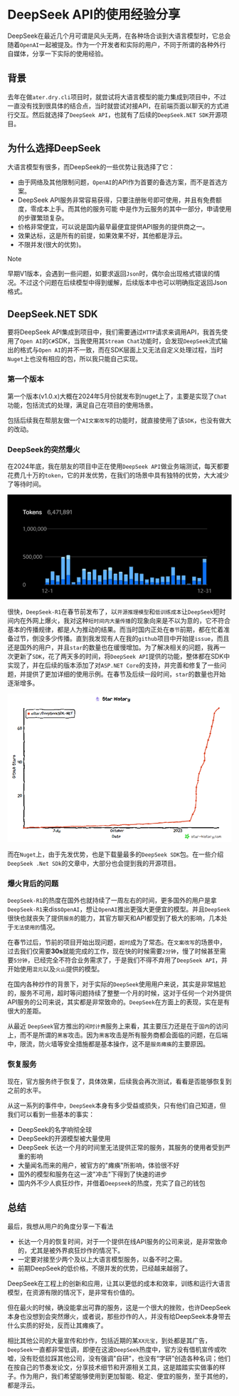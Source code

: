 # DeepSeek API的使用经验分享

DeepSeek在最近几个月可谓是风头无两，在各种场合谈到大语言模型时，它总会随着`OpenAI`一起被提及。作为一个开发者和实际的用户，不同于所谓的各种外行自媒体，分享一下实际的使用经验。

## 背景

去年在做`ater.dry.cli`项目时，就尝试将大语言模型的能力集成到项目中，不过一直没有找到很具体的结合点，当时就尝试对接API，在前端页面以聊天的方式进行交互。然后就选择了`DeepSeek API`，也就有了后续的`DeepSeek.NET SDK`开源项目。

## 为什么选择DeepSeek

大语言模型有很多，而DeepSeek的一些优势让我选择了它：

- 由于网络及其他限制问题，`OpenAI`的API作为首要的备选方案，而不是首选方案。
- DeepSeek API服务非常容易获得，只要注册账号即可使用，并且有免费额度，零成本上手。而其他的服务可能 中是作为云服务的其中一部分，申请使用的步骤繁琐复杂。
- 价格非常便宜，可以说是国内最早最便宜提供API服务的提供商之一。
- 效果达标，这是所有的前提，如果效果不好，其他都是浮云。
- 不限并发(很大的优势)。

> [!NOTE]
> 早期V1版本，会遇到一些问题，如要求返回`Json`时，偶尔会出现格式错误的情况。不过这个问题在后续模型中得到缓解，后续版本中也可以明确指定返回Json格式。

## DeepSeek.NET SDK

要将DeepSeek API集成到项目中，我们需要通过`HTTP`请求来调用API，我首先使用了`Open AI`的`C#`SDK，当我使用其`Stream Chat`功能时，会发现`DeepSeek`流式输出的格式与`Open AI`的并不一致，而在SDK层面上又无法自定义处理过程，当时`Nuget`上也没有相应的包，所以我只能自己实现。

### 第一个版本

第一个版本(v1.0.x)大概在2024年5月份就发布到nuget上了，主要是实现了`Chat`功能，包括流式的处理，满足自己在项目的使用场景。

包括后续我在帮朋友做一个`AI文案改写`的功能时，就直接使用了该`SDK`，也没有做大的改动。

### DeepSeek的突然爆火

在2024年底，我在朋友的项目中正在使用`DeepSeek API`做业务端测试，每天都要花费几十万的`token`，它的并发优势，在我们的场景中具有独特的优势，大大减少了等待时间。

![使用量](../images/deepseek202412cost.png)

很快，`DeepSeek-R1`在春节前发布了，以`开源推理模型`和`低训练成本`让`DeepSeek`短时间内在外网上爆火，我对这种`短时间内大量传播`的现象向来是不以为意的，它不符合基本的传播规律，都是人为推动的结果。而当时国内正处在`春节`前期，都在忙着准备过节，倒没多少传播。直到我发现有人在我的`github`项目中开始提`issue`，而且还是国外的用户，并且`star`的数量也在缓慢增加。为了解决相关的问题，我再一次更新了`SDK`，花了两天多的时间，将`DeepSeek API`提供的功能，整体都在SDK中实现了，并在后续的版本添加了对`ASP.NET Core`的支持，并完善和修复了一些问题，并提供了更加详细的使用示例。在春节及后续一段时间，`star`的数量也开始逐渐增多。

![star](../images/star-history.png)

而在`Nuget`上，由于先发优势，也是下载量最多的`DeepSeek SDK`包。在一些介绍`DeepSeek .Net SDk`的文章中，大部分也会提到我的开源项目。

### 爆火背后的问题

`DeepSeek-R1`的热度在国外也就持续了一周左右的时间，更多国外的用户是拿`DeepSeek-R1`来diss`OpenAI`，想让`OpenAI`推出更强大更便宜的模型。并且`DeepSeek`很快也就丧失了提供`服务`的能力，其官方聊天和API都受到了极大的影响，几本处于`无法使用的`情况。

在春节过后，节前的项目开始出现问题，`超时`成为了常态。在`文案改写`的场景中，过去我们仅需要**30s**就能完成的工作，现在快的时候需要`2分钟`，慢了时候甚至需要`5分钟`，已经完全不符合业务需求了，于是我们不得不弃用了`DeepSeek API`，并开始使用`混元`以及`火山`提供的模型。

在国内各种炒作的背景下，对于实际的`DeepSeek`使用用户来说，其实是非常尴尬的，服务不可用，超时等问题持续了整整一个月的时候，这对于任何一个对外提供API服务的公司来说，其实都是非常致命的。`DeepSeek`在方面上的表现，实在是有很大的差距。

从最近 `DeepSeek`官方推出的`闲时计费`服务上来看，其主要压力还是在于`国内`的访问上，而不是所谓的`黑客`攻击。因为`黑客`攻击是所有服务商都会面临的问题，在后端中，限流，防火墙等安全措施都是基本操作，这不是`服务瘫痪`的主要原因。

### 恢复服务

现在，官方服务终于恢复了，具体效果，后续我会再次测试，看看是否能够恢复到之前的水平。

从这一系列的事件中，`DeepSeek`本身有多少受益或损失，只有他们自己知道，但我们可以看到一些基本的事实：

- DeepSeek的名字响彻全球
- DeepSeek的开源模型被大量使用
- DeepSeek 长达一个月的时间里无法提供正常的服务，其服务的使用者受到严重的影响
- 大量闻名而来的用户，被官方的"瘫痪"所影响，体验很不好
- 国外的模型和服务在这一波"冲击"下得到了快速的进步
- 国内外不少人疯狂炒作，并借着`Deepseek`的热度，充实了自己的钱包

## 总结

最后，我想从用户的角度分享一下看法

- 长达一个月的恢复时间，对于一个提供在线API服务的公司来说，是非常致命的，尤其是被外界疯狂炒作的情况下。
- 一定要对接至少两个及以上大语言模型服务，以备不时之需。
- 前期DeepSeek的低价格，不限并发的优势，已经越来越弱了。

DeepSeek在工程上的创新和应用，让其以更低的成本和效率，训练和运行大语言模型，在资源有限的情况下，是非常有价值的。

但在最火的时候，确没能拿出可靠的服务，这是一个很大的挫败，也许DeepSeek本身也没想到会突然爆火，或者说，那些炒作的人，并没有给DeepSeek本身带去什么实质的好处，反而让其瘫痪了。

相比其他公司的大量宣传和炒作，包括近期的某`XX元宝`，到处都是其广告，`DeepSeek`一直都非常低调，即便在这波`DeepSeek`热度中，官方没有借机宣传或吹嘘，没有贬低拉踩其他公司，没有强调"自研"，也没有“字研”创造各种名词；他们在按自己的节奏发论文，分享技术细节和开源相关工具，这是踏踏实实做事的样子。作为用户，我们希望能够使用到更加智能、稳定、便宜的服务，至于其他的，都是浮云。

